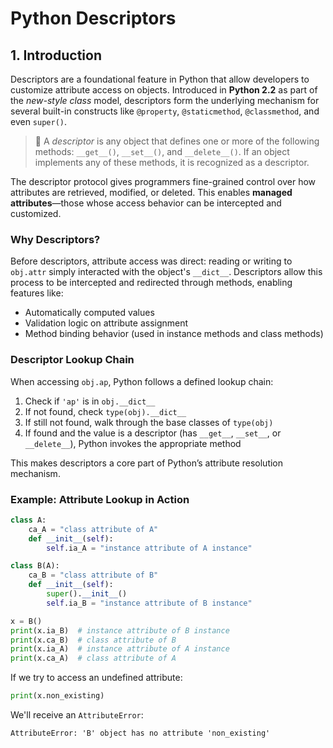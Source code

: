 # Python Descriptors

## 1. Introduction

Descriptors are a foundational feature in Python that allow developers to customize attribute access on objects. Introduced in **Python 2.2** as part of the _new-style class_ model, descriptors form the underlying mechanism for several built-in constructs like `@property`, `@staticmethod`, `@classmethod`, and even `super()`.

> 📌 A _descriptor_ is any object that defines one or more of the following methods:
> `__get__()`, `__set__()`, and `__delete__()`.
> If an object implements any of these methods, it is recognized as a descriptor.

The descriptor protocol gives programmers fine-grained control over how attributes are retrieved, modified, or deleted. This enables **managed attributes**—those whose access behavior can be intercepted and customized.

### Why Descriptors?

Before descriptors, attribute access was direct: reading or writing to `obj.attr` simply interacted with the object's `__dict__`. Descriptors allow this process to be intercepted and redirected through methods, enabling features like:

- Automatically computed values
- Validation logic on attribute assignment
- Method binding behavior (used in instance methods and class methods)

### Descriptor Lookup Chain

When accessing `obj.ap`, Python follows a defined lookup chain:

1. Check if `'ap'` is in `obj.__dict__`
2. If not found, check `type(obj).__dict__`
3. If still not found, walk through the base classes of `type(obj)`
4. If found and the value is a descriptor (has `__get__`, `__set__`, or `__delete__`), Python invokes the appropriate method

This makes descriptors a core part of Python’s attribute resolution mechanism.

### Example: Attribute Lookup in Action

```python
class A:
    ca_A = "class attribute of A"
    def __init__(self):
        self.ia_A = "instance attribute of A instance"

class B(A):
    ca_B = "class attribute of B"
    def __init__(self):
        super().__init__()
        self.ia_B = "instance attribute of B instance"

x = B()
print(x.ia_B)  # instance attribute of B instance
print(x.ca_B)  # class attribute of B
print(x.ia_A)  # instance attribute of A instance
print(x.ca_A)  # class attribute of A
```

If we try to access an undefined attribute:

```python
print(x.non_existing)
```

We'll receive an `AttributeError`:

```text
AttributeError: 'B' object has no attribute 'non_existing'
```
